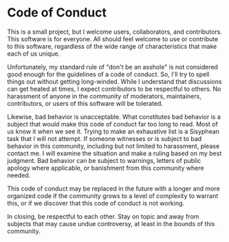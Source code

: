 Code of Conduct
===============

This is a small project, but I welcome users, collaborators, and contributors.
This software is for everyone.  All should feel welcome to use or contribute to
this software, regardless of the wide range of characteristics that make each of
us unique.

Unfortunately, my standard rule of "don't be an asshole" is not considered good
enough for the guidelines of a code of conduct.  So, I'll try to spell things
out without getting long-winded.  While I understand that discussions can
get heated at times, I expect contributors to be respectful to others. No
harassment of anyone in the community of moderators, maintainers, contributors,
or users of this software will be tolerated.

Likewise, bad behavior is unacceptable.  What constitutes bad behavior is a
subject that would make this code of conduct far too long to read.  Most of us
know it when we see it.  Trying to make an exhaustive list is a Sisyphean task
that I will not attempt.  If someone witnesses or is subject to bad behavior in
this community, including but not limited to harassment, please contact me.  I
will examine the situation and make a ruling based on my best judgment.  Bad
behavior can be subject to warnings, letters of public apology where applicable,
or banishment from this community where needed.

This code of conduct may be replaced in the future with a longer and more
organized code if the community grows to a level of complexity to warrant this,
or if we discover that this code of conduct is not working.

In closing, be respectful to each other.  Stay on topic and away from subjects
that may cause undue controversy, at least in the bounds of this community.
